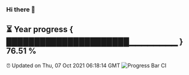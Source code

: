 ### Hi there 👋
⏳ Year progress { ██████████████████████▁▁▁▁▁▁▁▁ } 76.51 %
---
⏰ Updated on Thu, 07 Oct 2021 06:18:14 GMT
![Progress Bar CI](https://github.com/liununu/liununu/workflows/Progress%20Bar%20CI/badge.svg)
